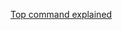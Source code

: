 [Top command explained](https://www.howtogeek.com/668986/how-to-use-the-linux-top-command-and-understand-its-output/)